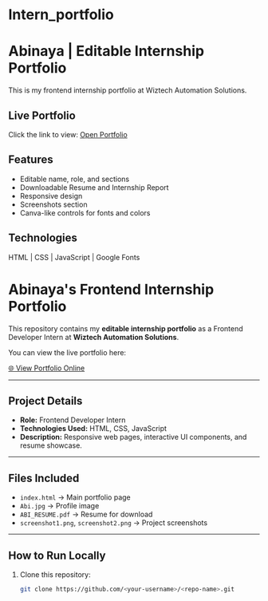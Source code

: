 # Intern_portfolio
# Abinaya | Editable Internship Portfolio

This is my frontend internship portfolio at Wiztech Automation Solutions.

## Live Portfolio
Click the link to view: [Open Portfolio](https://github.com/abi13122005/Intern_portfolio.git)

## Features
- Editable name, role, and sections
- Downloadable Resume and Internship Report
- Responsive design
- Screenshots section
- Canva-like controls for fonts and colors

## Technologies
HTML | CSS | JavaScript | Google Fonts
# Abinaya's Frontend Internship Portfolio

This repository contains my **editable internship portfolio** as a Frontend Developer Intern at **Wiztech Automation Solutions**.  

You can view the live portfolio here:  

[🌐 View Portfolio Online](https://<abi13122005>.github.io/<intern-portfolio>/)

---

## Project Details

- **Role:** Frontend Developer Intern  
- **Technologies Used:** HTML, CSS, JavaScript  
- **Description:** Responsive web pages, interactive UI components, and resume showcase.  

---

## Files Included

- `index.html` → Main portfolio page  
- `Abi.jpg` → Profile image  
- `ABI_RESUME.pdf` → Resume for download  
- `screenshot1.png`, `screenshot2.png` → Project screenshots  

---

## How to Run Locally

1. Clone this repository:  
   ```bash
   git clone https://github.com/<your-username>/<repo-name>.git
